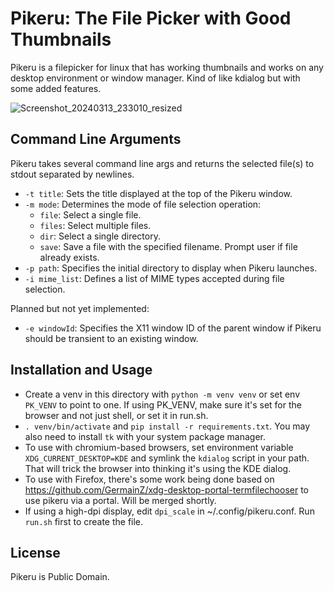  # Pikeru: The File Picker with Good Thumbnails

Pikeru is a filepicker for linux that has working thumbnails and works on any desktop environment or window manager. Kind of like kdialog but with some added features.

![Screenshot_20240313_233010_resized](https://github.com/dvhar/pikeru/assets/33729230/eab08fc2-c10a-4a49-b561-d8a78ee263f9)

## Command Line Arguments
Pikeru takes several command line args and returns the selected file(s) to stdout separated by newlines.

- `-t title`: Sets the title displayed at the top of the Pikeru window.
- `-m mode`: Determines the mode of file selection operation:
  - `file`: Select a single file.
  - `files`: Select multiple files.
  - `dir`: Select a single directory.
  - `save`: Save a file with the specified filename. Prompt user if file already exists.
- `-p path`: Specifies the initial directory to display when Pikeru launches.
- `-i mime_list`: Defines a list of MIME types accepted during file selection.

Planned but not yet implemented:
- `-e windowId`: Specifies the X11 window ID of the parent window if Pikeru should be transient to an existing window.

## Installation and Usage

* Create a venv in this directory with `python -m venv venv` or set env `PK_VENV` to point to one. If using PK_VENV, make sure it's set for the browser and not just shell, or set it in run.sh.
* `. venv/bin/activate` and `pip install -r requirements.txt`. You may also need to install `tk` with your system package manager.
* To use with chromium-based browsers, set environment variable `XDG_CURRENT_DESKTOP=KDE` and symlink the `kdialog` script in your path. That will trick the browser into thinking it's using the KDE dialog.
* To use with Firefox, there's some work being done based on https://github.com/GermainZ/xdg-desktop-portal-termfilechooser to use pikeru via a portal. Will be merged shortly.
* If using a high-dpi display, edit `dpi_scale` in ~/.config/pikeru.conf. Run `run.sh` first to create the file.

## License
Pikeru is Public Domain.
